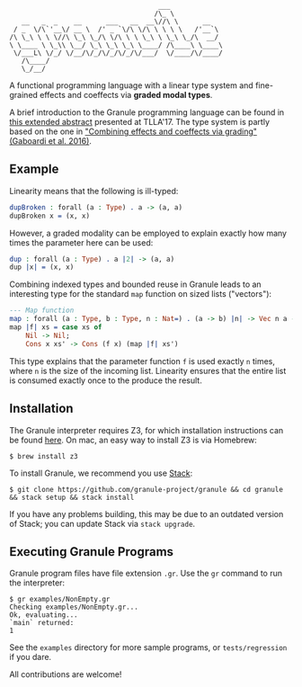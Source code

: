 ```
                                     ___             
                                    /\_ \            
   __   _  _    __      ___   __  __\//\ \      __   
 / _  \/\`'__\/ __ \  /' _ `\/\ \/\ \ \ \ \   /'__`\
/\ \_\ \ \ \//\ \_\ \_/\ \/\ \ \ \_\ \ \_\ \_/\  __/
\ \____ \ \_\\ \__/ \_\ \_\ \_\ \____/ /\____\ \____\
 \/___L\ \/_/ \/__/\/_/\/_/\/_/\/___/  \/____/\/____/
   /\____/                                           
   \_/__/
```

A functional programming language with a linear type system and fine-grained effects and coeffects via **graded modal types**.

A brief introduction to the Granule programming language can be found in [this extended abstract](http://www.cs.ox.ac.uk/conferences/fscd2017/preproceedings_unprotected/TLLA_Orchard.pdf) presented at TLLA'17. The type system is partly based on the one in ["Combining effects and coeffects via grading" (Gaboardi et al. 2016)](https://www.cs.kent.ac.uk/people/staff/dao7/publ/combining-effects-and-coeffects-icfp16.pdf).

## Example

Linearity means that the following is ill-typed:

```idris
dupBroken : forall (a : Type) . a -> (a, a)
dupBroken x = (x, x)
```
    
However, a graded modality can be employed to explain exactly how many times the
parameter here can be used:

```idris
dup : forall (a : Type) . a |2| -> (a, a)
dup |x| = (x, x)
```

Combining indexed types and bounded reuse in Granule leads to an interesting type
for the standard `map` function on sized lists ("vectors"):

```idris
--- Map function
map : forall (a : Type, b : Type, n : Nat=) . (a -> b) |n| -> Vec n a -> Vec n b
map |f| xs = case xs of
    Nil -> Nil;
    Cons x xs' -> Cons (f x) (map |f| xs')
```

This type explains that the parameter function `f` is used exactly `n` times, where `n` is the size
of the incoming list. Linearity ensures that the entire list is consumed exactly
once to the produce the result.

## Installation

The Granule interpreter requires Z3, for which installation instructions can be found [here](https://github.com/Z3Prover/z3). On mac, an easy way to install Z3 is via Homebrew:

    $ brew install z3

To install Granule, we recommend you use [Stack](https://docs.haskellstack.org/en/stable/README/):

    $ git clone https://github.com/granule-project/granule && cd granule && stack setup && stack install

If you have any problems building, this may be due to an outdated version of Stack; you can update Stack via `stack upgrade`.

## Executing Granule Programs

Granule program files have file extension `.gr`. Use the `gr` command to run the interpreter:

    $ gr examples/NonEmpty.gr
    Checking examples/NonEmpty.gr...
    Ok, evaluating...
    `main` returned:
    1

See the `examples` directory for more sample programs, or `tests/regression` if you dare.

All contributions are welcome!
